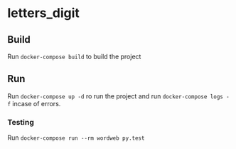 # letters_digit

## Build

Run `docker-compose build` to build the project

## Run

Run `docker-compose up -d` ro run the project and run `docker-compose logs -f` incase of errors.

### Testing

Run `docker-compose run --rm wordweb py.test`
